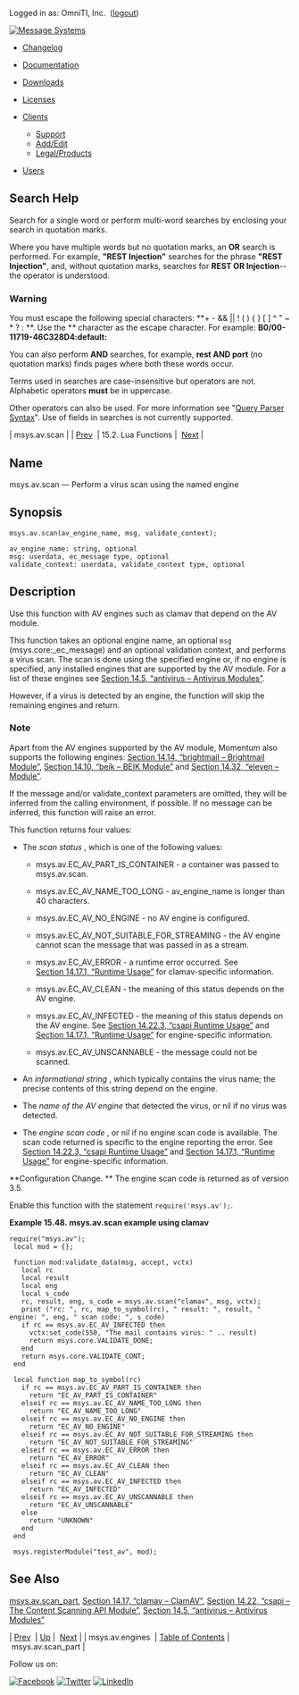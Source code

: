 Logged in as: OmniTI, Inc.  ([logout](https://support.messagesystems.com/logout.php))

[![Message Systems](https://support.messagesystems.com/images/ms-white205.png)](https://support.messagesystems.com/start.php) 

*   [Changelog](https://support.messagesystems.com/start.php?show=changelog)
*   [Documentation](https://support.messagesystems.com/docs/)
*   [Downloads](https://support.messagesystems.com/start.php)

*   [Licenses](https://support.messagesystems.com/license_summary.php)
*   <a href="">Clients</a>
    *   [Support](https://support.messagesystems.com/cs.php)
    *   [Add/Edit](https://support.messagesystems.com/edit_client.php)
    *   [Legal/Products](https://support.messagesystems.com/edit_products.php)
*   [Users](https://support.messagesystems.com/edit_customer.php)

## Search Help

Search for a single word or perform multi-word searches by enclosing your search in quotation marks.

Where you have multiple words but no quotation marks, an **OR** search is performed. For example, **"REST Injection"** searches for the phrase **"REST Injection"**, and, without quotation marks, searches for **REST OR Injection**--the operator is understood.

### Warning

You must escape the following special characters: **+ - && || ! ( ) { } [ ] ^ " ~ * ? : \**. Use the **\** character as the escape character. For example: **B0/00-11719-46C328D4\:default\:**

You can also perform **AND** searches, for example, **rest AND port** (no quotation marks) finds pages where both these words occur.

Terms used in searches are case-insensitive but operators are not. Alphabetic operators **must** be in uppercase.

Other operators can also be used. For more information see "[Query Parser Syntax](https://lucene.apache.org/core/old_versioned_docs/versions/3_0_0/queryparsersyntax.html)". Use of fields in searches is not currently supported.

| msys.av.scan |
| [Prev](lua.ref.msys.av.engines.php)  | 15.2. Lua Functions |  [Next](lua.ref.msys.av.scan_part.php) |

<a name="lua.ref.msys.av.scan"></a>
## Name

msys.av.scan — Perform a virus scan using the named engine

<a name="idp26107904"></a>
## Synopsis

`msys.av.scan(av_engine_name, msg, validate_context);`

```
av_engine_name: string, optional
msg: userdata, ec_message type, optional
validate_context: userdata, validate_context type, optional
```
<a name="idp26110736"></a>
## Description

Use this function with AV engines such as clamav that depend on the AV module.

This function takes an optional engine name, an optional `msg` (msys.core:_ec_message) and an optional validation context, and performs a virus scan. The scan is done using the specified engine or, if no engine is specified, any installed engines that are supported by the AV module. For a list of these engines see [Section 14.5, “antivirus – Antivirus Modules”](modules.antivirus.php "14.5. antivirus – Antivirus Modules").

However, if a virus is detected by an engine, the function will skip the remaining engines and return.

### Note

Apart from the AV engines supported by the AV module, Momentum also supports the following engines: [Section 14.14, “brightmail – Brightmail Module”](modules.brightmail.php "14.14. brightmail – Brightmail Module"), [Section 14.10, “beik – BEIK Module”](modules.beik.php "14.10. beik – BEIK Module") and [Section 14.32, “eleven – Module”](modules.eleven.php "14.32. eleven – Module").

If the message and/or validate_context parameters are omitted, they will be inferred from the calling environment, if possible. If no message can be inferred, this function will raise an error.

This function returns four values:

*   The *scan status* , which is one of the following values:

    *   msys.av.EC_AV_PART_IS_CONTAINER - a container was passed to msys.av.scan.

    *   msys.av.EC_AV_NAME_TOO_LONG - av_engine_name is longer than 40 characters.

    *   msys.av.EC_AV_NO_ENGINE - no AV engine is configured.

    *   msys.av.EC_AV_NOT_SUITABLE_FOR_STREAMING - the AV engine cannot scan the message that was passed in as a stream.

    *   msys.av.EC_AV_ERROR - a runtime error occurred. See [Section 14.17.1, “Runtime Usage”](modules.clamav.php#modules.clamav.runtime "14.17.1. Runtime Usage") for clamav-specific information.

    *   msys.av.EC_AV_CLEAN - the meaning of this status depends on the AV engine.

    *   msys.av.EC_AV_INFECTED - the meaning of this status depends on the AV engine. See [Section 14.22.3, “csapi Runtime Usage”](modules.csapi.php#modules.csapi.runtime "14.22.3. csapi Runtime Usage") and [Section 14.17.1, “Runtime Usage”](modules.clamav.php#modules.clamav.runtime "14.17.1. Runtime Usage") for engine-specific information.

    *   msys.av.EC_AV_UNSCANNABLE - the message could not be scanned.

*   An *informational string* , which typically contains the virus name; the precise contents of this string depend on the engine.

*   The *name of the AV engine*                  that detected the virus, or nil if no virus was detected.

*   The *engine scan code* , or nil if no engine scan code is available. The scan code returned is specific to the engine reporting the error. See [Section 14.22.3, “csapi Runtime Usage”](modules.csapi.php#modules.csapi.runtime "14.22.3. csapi Runtime Usage") and [Section 14.17.1, “Runtime Usage”](modules.clamav.php#modules.clamav.runtime "14.17.1. Runtime Usage") for engine-specific information.

**Configuration Change. ** The engine scan code is returned as of version 3.5.

Enable this function with the statement `require('msys.av');`.

<a name="lua.ref.msys.av.scan.example"></a>

**Example 15.48. msys.av.scan example using clamav**

```
require("msys.av");
 local mod = {};

 function mod:validate_data(msg, accept, vctx)
   local rc
   local result
   local eng
   local s_code
   rc, result, eng, s_code = msys.av.scan("clamav", msg, vctx);
   print ("rc: ", rc, map_to_symbol(rc), " result: ", result, " engine: ", eng, " scan code: ", s_code)
   if rc == msys.av.EC_AV_INFECTED then
     vctx:set_code(550, "The mail contains virus: " .. result)
     return msys.core.VALIDATE_DONE;
   end
   return msys.core.VALIDATE_CONT;
 end

 local function map_to_symbol(rc)
   if rc == msys.av.EC_AV_PART_IS_CONTAINER then
     return "EC_AV_PART_IS_CONTAINER"
   elseif rc == msys.av.EC_AV_NAME_TOO_LONG then
     return "EC_AV_NAME_TOO_LONG"
   elseif rc == msys.av.EC_AV_NO_ENGINE then
     return "EC_AV_NO_ENGINE"
   elseif rc == msys.av.EC_AV_NOT_SUITABLE_FOR_STREAMING then
     return "EC_AV_NOT_SUITABLE_FOR_STREAMING"
   elseif rc == msys.av.EC_AV_ERROR then
     return "EC_AV_ERROR"
   elseif rc == msys.av.EC_AV_CLEAN then
     return "EC_AV_CLEAN"
   elseif rc == msys.av.EC_AV_INFECTED then
     return "EC_AV_INFECTED"
   elseif rc == msys.av.EC_AV_UNSCANNABLE then
     return "EC_AV_UNSCANNABLE"
   else
     return "UNKNOWN"
   end
 end

 msys.registerModule("test_av", mod);
```

<a name="idp26141344"></a>
## See Also

[msys.av.scan_part](lua.ref.msys.av.scan_part.php "msys.av.scan_part"), [Section 14.17, “clamav – ClamAV”](modules.clamav.php "14.17. clamav – ClamAV"), [Section 14.22, “csapi – The Content Scanning API Module”](modules.csapi.php "14.22. csapi – The Content Scanning API Module"), [Section 14.5, “antivirus – Antivirus Modules”](modules.antivirus.php "14.5. antivirus – Antivirus Modules")

| [Prev](lua.ref.msys.av.engines.php)  | [Up](lua.function.details.php) |  [Next](lua.ref.msys.av.scan_part.php) |
| msys.av.engines  | [Table of Contents](index.php) |  msys.av.scan_part |

Follow us on:

[![Facebook](https://support.messagesystems.com/images/icon-facebook.png)](http://www.facebook.com/messagesystems) [![Twitter](https://support.messagesystems.com/images/icon-twitter.png)](http://twitter.com/#!/MessageSystems) [![LinkedIn](https://support.messagesystems.com/images/icon-linkedin.png)](http://www.linkedin.com/company/message-systems)